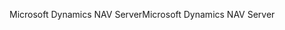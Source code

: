 <span data-ttu-id="59180-101">Microsoft Dynamics NAV Server</span><span class="sxs-lookup"><span data-stu-id="59180-101">Microsoft Dynamics NAV Server</span></span>